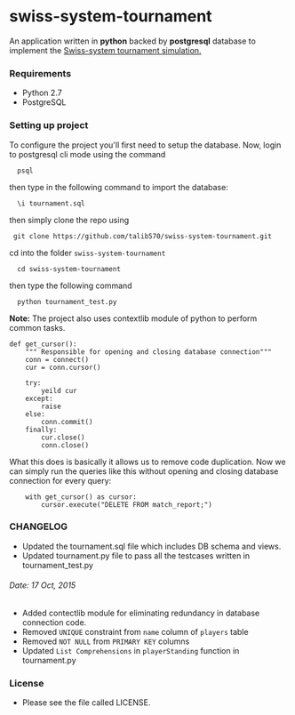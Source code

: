 # swiss-system-tournament
An application written in **python** backed by **postgresql** database
to implement the [Swiss-system tournament simulation.](https://en.wikipedia.org/wiki/Swiss-system_tournament)

### Requirements
 - Python 2.7
 - PostgreSQL

### Setting up project
To configure the project you'll first need to setup the database.
Now, login to postgresql cli mode using the command
```
  psql
```
then type in the following command to import the database:
```
  \i tournament.sql
```
then simply clone the repo using
```
 git clone https://github.com/talib570/swiss-system-tournament.git
```
cd into the folder `swiss-system-tournament`
```
  cd swiss-system-tournament
```
then type the following command
```
  python tournament_test.py
```

**Note:**
The project also uses contextlib module of python to perform common tasks.
```
def get_cursor():
    """ Responsible for opening and closing database connection"""
    conn = connect()
    cur = conn.cursor()

    try:
        yeild cur
    except:
        raise
    else:
        conn.commit()
    finally:
        cur.close()
        conn.close()
```
What this does is basically it allows us to remove code duplication. Now
we can simply run the queries like this without opening and closing database
connection for every query:
```
    with get_cursor() as cursor:
        cursor.execute("DELETE FROM match_report;")
```

### CHANGELOG
 - Updated the tournament.sql file which includes DB schema and views.
 - Updated tournament.py file to pass all the testcases
   written in tournament_test.py

###### Date: 17 Oct, 2015
 - Added contectlib module for eliminating redundancy in database
   connection code.
 - Removed `UNIQUE` constraint from `name` column of `players` table
 - Removed `NOT NULL` from `PRIMARY KEY` columns
 - Updated `List Comprehensions` in `playerStanding` function in tournament.py

### License
 - Please see the file called LICENSE.